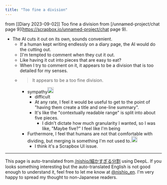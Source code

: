 ```yaml
---
title: "Too fine a division"
---
```


from  [[Diary 2023-09-02]]
Too fine a division
from [/unnamed-project/chat page 9](https://scrapbox.io/unnamed-project/chat page 9).
- The AI cuts it out on its own, sounds convenient.
    - If a human kept writing endlessly on a diary page, the AI would do the cutting out.
    - [I'm tempted to comment when they cut it out.
    - Like having it cut into pieces that are easy to eat?
    - When I try to comment on it, it appears to be a division that is too detailed for my senses.
    - > It appears to be a too fine division.
        - sympathy<img src='https://scrapbox.io/api/pages/unnamed-project/nishio/icon' alt='/unnamed-project/nishio.icon' height="19.5"/>
            - difficult
            - At any rate, I feel it would be useful to get to the point of "having them create a title and one-line summary".
            - It's like the "contextually readable range" is split into about five pieces.
                - I didn't dictate how much granularity I wanted, so I was like, "Maybe five?" I feel like I'm being
        - Furthermore, I feel that humans are not that comfortable with dividing, but merging is something I'm not used to.<img src='https://scrapbox.io/api/pages/unnamed-project/inajob/icon' alt='/unnamed-project/inajob.icon' height="19.5"/>
            - I think it's a Scrapbox UI issue.


---
This page is auto-translated from [/nishio/細かすぎる分割](https://scrapbox.io/nishio/細かすぎる分割) using DeepL. If you looks something interesting but the auto-translated English is not good enough to understand it, feel free to let me know at [@nishio_en](https://twitter.com/nishio_en). I'm very happy to spread my thought to non-Japanese readers.